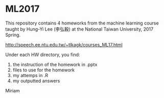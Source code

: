 # ML2017

This repository contains 4 homeworks from the machine learning course taught by
Hung-Yi Lee (李弘毅) at the National Taiwan University, 2017 Spring.

http://speech.ee.ntu.edu.tw/~tlkagk/courses_ML17.html

Under each HW directory, you find:

1. the instruction of the homework in .pptx
2. files to use for the homework
3. my attemps in .R
4. my outputted answers

Miriam
 

